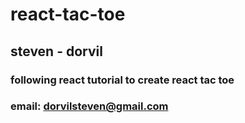 # react-tac-toe

## steven - dorvil

### following react tutorial to create react tac toe


### email: dorvilsteven@gmail.com